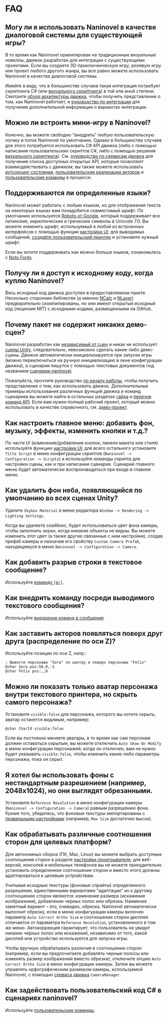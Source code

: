 ﻿# FAQ

## Могу ли я использовать Naninovel в качестве диалоговой системы для существующей игры?

В то время как Naninovel ориентирован на традиционные визуальные новеллы, движок разработан для интеграции с существующими проектами. Если вы создаете 3D-приключенческую игру, ролевую игру или проект любого другого жанра, вы все равно можете использовать Naninovel в качестве диалоговой системы.

Имейте в виду, что в большинстве случаев такая интеграция потребует скриптинга C# (или [визуального скриптинга](/ru/guide/bolt.md)) в той или иной степени. Смотрите [обзор архитектуры движка](/ru/guide/engine-architecture.md), чтобы получить представление о том, как Naninovel работает, и [руководство по интеграции](/ru/guide/integration-options.md) для получения дополнительной информации о вариантах интеграции.

## Можно ли встроить мини-игру в Naninovel?

Конечно, вы можете свободно "внедрить" любую пользовательскую логику в поток Naninovel по умолчанию. Однако в большинстве случаев для этого потребуется использовать C# API движка (либо с помощью написания пользовательских скриптов C#, либо с помощью решения [визуального скриптинга](/ru/guide/bolt.md)). См. [руководство по сервисам движка](/ru/guide/engine-services.md) для получения списка доступных открытых API, которые позволяют взаимодействовать с движком; вы также можете использовать [аутсорсинг состояния](/ru/guide/state-management.md#пользовательское-состояние), [пользовательские реализации акторов](/ru/guide/state-management.md#пользовательское-состояние) и [пользовательские команды](/ru/guide/custom-commands.md) в процессе.

## Поддерживаются ли определенные языки?

Naninovel может работать с любым языком, но для отображения текста на некоторых языках вам понадобится совместимый шрифт. По умолчанию используется [Roboto от Google](https://fonts.google.com/specimen/Roboto), который поддерживает все латинские, кириллические и греческие символы в Unicode 7.0. Вы можете изменить шрифт, используемый в любой из встроенных интерфейсов с помощью функции [настройки UI](/ru/guide/user-interface.md#кастомизация-UI); для выводимых сообщений, [создайте пользовательский принтер](/ru/guide/text-printers.md#добавление-пользовательских-принтеров) и установите нужный шрифт.

Если вы хотите поддерживать как можно больше языков, ознакомьтесь с [Noto Fonts](https://www.google.com/get/noto/).

## Получу ли я доступ к исходному коду, когда куплю Naninovel?

Весь исходный код движка доступен в предоставляемом пакете. Несколько сторонних библиотек (а именно [NCalc](https://github.com/ncalc/ncalc) и [NLayer](https://github.com/naudio/NLayer)) предварительно скомпилированы, но они имеют открытый исходный код (лицензия MIT) с исходными кодами, размещенными на GitHub.

## Почему пакет не содержит никаких демо-сцен?

Naninovel разработан как [независимый от сцен](/ru/guide/engine-architecture.md#независимость-от-сцен) и никак не использует [сцены Unity](https://docs.unity3d.com/Manual/CreatingScenes.html), следовательно, невозможно сделать какие-либо демо-сцены. Движок автоматически инициализируется при запуске игры (можно переключиться на ручную инициализацию в окне конфигурации движка), а сценарии пишутся с помощью текстовых документов под названием [сценарии naninovel](/ru/guide/naninovel-scripts.md).

Пожалуйста, прочтите руководство [по началу работы](/ru/guide/getting-started.md), чтобы получить представление о том, как использовать движок. Дополнительные примеры использования различных функций движка и команд сценариев вы можете найти в остальных разделах [гайда](/ru/guide/index.md) и [перечне команд API](/ru/api/index.md). Если вам нужен полный рабочий проект, который можно использовать в качестве справочного, см. [демо-проект](/ru/guide/getting-started.html#demo-project).

## Как настроить главное меню: добавить фон, музыку, эффекты, изменить кнопки и т.д.?

По части UI (изменение/добавление кнопок, панели макета или стиля) используйте функцию [настройки UI](/ru/guide/user-interface.md#кастомизация-UI); для всего остального установите `Title Script` в меню конфигурации скриптов (`Naninovel -> Configuration -> Scripts`) и используйте команды скрипта для настройки сцены, как и при написании сценария. Сценарий главного меню будет автоматически воспроизводиться при входе в главное меню.

## Как удалить фон неба, появляющийся по умолчанию во всех сценах Unity?

Удалите `Skybox Material` в меню редактора `Window -> Rendering -> Lighting Settings`.

Когда вы удаляете скайбокс, будет использоваться цвет фона камеры, чтобы заполнить экран, когда никакие объекты не видны. Вы можете изменить этот цвет (а также другие связанные с ним настройки), создав префаб камеры и назначив его свойству `Custom Camera Prefab`, находящемуся в меню `Naninovel -> Configuration -> Camera`.

## Как добавить разрыв строки в текстовое сообщение?

Используйте [команду `[br]`](/ru/api/#br).

## Как внедрить команду посреди выводимого текстового сообщения?

Используйте [внедрение команд в сообщения](/ru/guide/naninovel-scripts.md#встраивание-команд).

## Как заставить акторов появляться поверх друг друга (распределение по оси Z)?

Используйте позиции по оси Z, напр.:

```nani
; Вывести персонажа "Sora" по центру и поверх персонажа "Felix"
@char Sora pos:50,0,-1
@char Felix pos:,,0
```

## Можно ли показать только аватар персонажа внутри текстового принтера, но скрыть самого персонажа?

Установите `visible:false` для персонажа, которого вы хотите скрыть; аватар останется видимым, например:

```nani
@char CharId visible:false
```

Если вы постоянно меняете аватары, в то время как сам персонаж должен оставаться скрытым, вы можете отключить `Auto Show On Modify` в меню конфигурации персонажей; когда он отключен, вам не нужно будет указывать `visible:false`, чтобы изменить какие-либо параметры персонажа, пока он скрыт.

## Я хотел бы использовать фоны с нестандартным разрешением (например, 2048x1024), но они выглядят обрезанными.

Установите `Reference Resolution` в меню конфигурации камеры (`Naninovel -> Configuration -> Camera`) равным разрешению фона. Кроме того, убедитесь, что фоновые текстуры импортированы с [правильными настройками](https://docs.unity3d.com/Manual/class-TextureImporter) (например, `Max Size` достаточно высок).

## Как обрабатывать различные соотношения сторон для целевых платформ?

Для автономных сборок (ПК, Mac, Linux) вы можете выбрать доступные соотношения сторон в разделе [настройки проигрывателя](https://docs.unity3d.com/Manual/class-PlayerSettingsStandalone.html#Resolution); для веб-версий, консолей и мобильных телефонов вы не можете принудительно установить определенное соотношение сторон и вместо этого должны адаптироваться к целевым устройствам.

Учитывая исходные текстуры (фоновые спрайты) определенного разрешения, единственными вариантами "адаптации" их к другому соотношению сторон являются: изменение размера (искажение изображения), добавление черных полос или обрезка. Наименее заметный вариант – это, очевидно, обрезка. Naninovel автоматически выполнит обрезку, если в меню конфигурации камеры включен параметр `Auto Correct Ortho Size` и соотношение сторон дисплея отличается от параметра `Reference Resolution`, установленного в том же меню. Автокоррекция гарантирует, что пользователь не увидит никаких черных полос или искажений, независимо от того, какой дисплей или устройство используется для запуска игры.

Чтобы вручную обрабатывать различия в соотношении сторон (например, если вы предпочитаете добавлять черные полосы или изменять размер изображений вместо обрезки), отключите опцию `Auto Correct Ortho Size` в меню конфигурации камеры. Затем вы можете управлять орфографическим размером камеры, используемой Naninovel, с помощью [сервиса движка](/ru/guide/engine-services.md) `CameraManager`.

## Как задействовать пользовательский код C# в сценариях naninovel?

Используйте [пользовательские команды](/ru/guide/custom-commands.md).